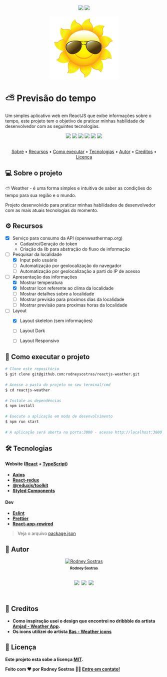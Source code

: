 <div align="center">
    <img src="https://img.shields.io/badge/%F0%9F%9A%A7%20EM%20CONTRU%C3%87%C3%83O%20-10%25-brightgreen?style=for-the-badge" />
    <img src="https://shields.io/github/deployments/rodneysostras/reactjs-weather/production?style=for-the-badge&logo=appveyor" />
</div>

<br />

<div align="center">
    <img src="weather.png" alt="" height="200em"/>
</div>

# ⛅ Previsão do tempo

Um simples aplicativo web em ReactJS que exibe informações sobre o tempo, este projeto tem o objetivo de praticar minhas habilidade de desenvolvedor com as seguintes tecnologias.
<br />

<div align="center">
  <img src="https://img.shields.io/badge/typescript-%23007ACC.svg?style=for-the-badge&logo=typescript&logoColor=white" />
  <img src="https://img.shields.io/badge/react-%2320232a.svg?style=for-the-badge&logo=react&logoColor=%2361DAFB"/>
  <img src="https://img.shields.io/badge/redux-%23593d88.svg?style=for-the-badge&logo=redux&logoColor=white" />
  <img src="https://img.shields.io/badge/styled--components-DB7093?style=for-the-badge&logo=styled-components&logoColor=white" />
  <img src="https://img.shields.io/badge/ESLint-4B3263?style=for-the-badge&logo=eslint&logoColor=white" />
  <img src="https://img.shields.io/badge/Prettier-ff69b4?style=for-the-badge&logo=Prettier&logoColor=white" />
</div>

<br />

<p align="center">
    <a href="#-sobre-o-projeto">Sobre</a> •
    <a href="#-recursos">Recursos</a> •
    <a href="#-como-executar-o-projeto">Como executar</a> •
    <a href="#-tecnologias">Tecnologias</a> •
    <a href="#-autor">Autor</a> • 
    <a href="#-creditos">Creditos</a> •
    <a href="#user-content--licença">Licença</a>
</p>

## 💻 Sobre o projeto

⛅ Weather - é uma forma simples e intuitiva de saber as condições do tempo para sua região e o mundo.

Projeto desenvolvido para praticar minhas habilidades de desenvolvedor com as mais atuais tecnologias do momento.


## ⚙️ Recursos

- [x] Serviço para consumo da API (openweathermap.org)
    - Cadastro/Geração do token
    - Criação da lib para abstração do fluxo de informação
- [ ] Pesquisar da localidade
    - [x] Input pelo usuário
    - [ ] Automatização por geolocalização do navegador
    - [ ] Automatização por geolocalização a parti do IP de acesso
- [ ] Apresentação das informações
    - [x] Mostrar temperatura
    - [x] Mostrar Icon referente ao clima da localidade
    - [ ] Mostrar detalhes sobre a localidade
    - [ ] Mostrar previsão para proximos dias da localidade
    - [ ] Mostrar previsão para proximas horas da localidade
- [ ] Layout
    - [x] Layout skeleton (sem informações)
    - [ ] Layout Dark
    - [ ] Layout Responsivo
        

## 🚀 Como executar o projeto

```bash
# Clone este repositório
$ git clone git@github.com:rodneysostras/reactjs-weather.git

# Acesse a pasta do projeto no seu terminal/cmd
$ cd reactjs-weather

# Instale as dependências
$ npm install

# Execute a aplicação em modo de desenvolvimento
$ npm run start

# A aplicação será aberta na porta:3000 - acesse http://localhost:3000
```


## 🛠 Tecnologias

#### **Website** ([React](https://reactjs.org/)  +  [TypeScript](https://www.typescriptlang.org/))
-   **[Axios](https://github.com/axios/axios)**
-   **[React-redux](https://github.com/reduxjs/react-redux)**
-   **[@reduxjs/toolkit](https://github.com/reduxjs/redux-toolkit)**
-   **[Styled Components](https://github.com/styled-components/styled-components)**

#### **Dev**
-   **[Eslint](https://github.com/eslint/eslint)**
-   **[Prettier](https://github.com/prettier/prettier)**
-   **[React-app-rewired](https://github.com/timarney/react-app-rewired)**

> Veja o arquivo  [package.json](https://github.com/rodneysostras/reactjs-weather/blob/main/package.json)

## 🦸 Autor
<div align="center">
    <a href="https://rodneysostras.me" >
        <img src="https://github.com/rodneysostras.png" alt="Rodney Sostras" width="100px"/>
        <br />
        <sub><b>Rodney Sostras<b></sub>
    </a>
    <br/>
    <br/>
    <p>
        <a href="https://github.com/rodneysostras"> <img src="https://img.shields.io/badge/rodneysostras-000000?style=flat&logo=GitHub&logoColor=white" /></a>&nbsp;
        <a href="https://linkedin.com/in/rodney-sostras"> <img src="https://img.shields.io/badge/-rodney--sostras-0077B5?style=flat&logo=Linkedin&logoColor= branco "/></a>&nbsp;
        <a href="mailto:rodney.sostras@gmail.com"> <img src="https://img.shields.io/badge/-rodney.sostras@gmail.com-D14836?style=flat&logo=Gmail&logoColor=white" /></a>
    </p>
</div>
<br/>

        
## 🎨 Creditos

- Como inspiração usei o design que encontrei no dribbble do artista [Amjad - Weather App](https://dribbble.com/shots/15162632).
- Os icons utilizei do artista [Bas - Weather icons](https://bas.dev/projects/weather-icons)

        
## 📝 Licença

Este projeto esta sobe a licença [MIT](./LICENSE).

Feito com ❤️ por Rodney Sostras 👋🏽 [Entre em contato!](https://www.linkedin.com/in/rodney-sostras/)
